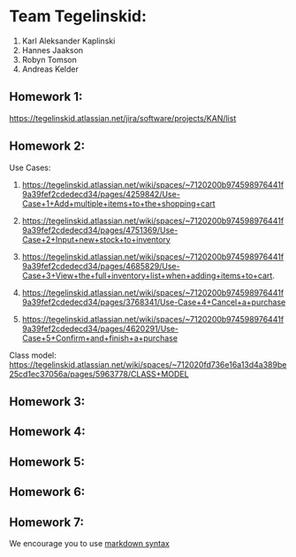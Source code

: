 # Team Tegelinskid:
1. Karl Aleksander Kaplinski	
2. Hannes Jaakson
3. Robyn Tomson
4. Andreas Kelder

## Homework 1:
https://tegelinskid.atlassian.net/jira/software/projects/KAN/list

## Homework 2:
Use Cases:
1. https://tegelinskid.atlassian.net/wiki/spaces/~7120200b974598976441f9a39fef2cdedecd34/pages/4259842/Use-Case+1+Add+multiple+items+to+the+shopping+cart

2. https://tegelinskid.atlassian.net/wiki/spaces/~7120200b974598976441f9a39fef2cdedecd34/pages/4751369/Use-Case+2+Input+new+stock+to+inventory

3. https://tegelinskid.atlassian.net/wiki/spaces/~7120200b974598976441f9a39fef2cdedecd34/pages/4685829/Use-Case+3+View+the+full+inventory+list+when+adding+items+to+cart.

4. https://tegelinskid.atlassian.net/wiki/spaces/~7120200b974598976441f9a39fef2cdedecd34/pages/3768341/Use-Case+4+Cancel+a+purchase

5. https://tegelinskid.atlassian.net/wiki/spaces/~7120200b974598976441f9a39fef2cdedecd34/pages/4620291/Use-Case+5+Confirm+and+finish+a+purchase

Class model:
https://tegelinskid.atlassian.net/wiki/spaces/~712020fd736e16a13d4a389be25cd1ec37056a/pages/5963778/CLASS+MODEL

## Homework 3:
<Links to the solution>

## Homework 4:
<Links to the solution>

## Homework 5:
<Links to the solution>

## Homework 6:
<Links to the solution>

## Homework 7:
<Links to the solution>

We encourage you to use [markdown syntax](https://confluence.atlassian.com/bitbucketserver/markdown-syntax-guide-776639995.html)